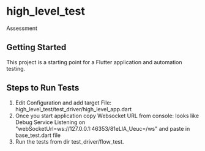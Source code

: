
[//]: # ( Written By Sanjay)

# high_level_test

Assessment

## Getting Started

This project is a starting point for a Flutter application and automation testing.
## Steps to Run Tests

1. Edit Configuration and add target File:
high_level_test/test_driver/high_level_app.dart
2. Once you start application copy Websocket URL from console:
  looks like Debug Service Listening on  "webSocketUrl=ws://127.0.0.1:46353/81eLlA_Ueuc=/ws" and paste in base_test.dart file
3. Run the tests from dir test_driver/flow_test.

